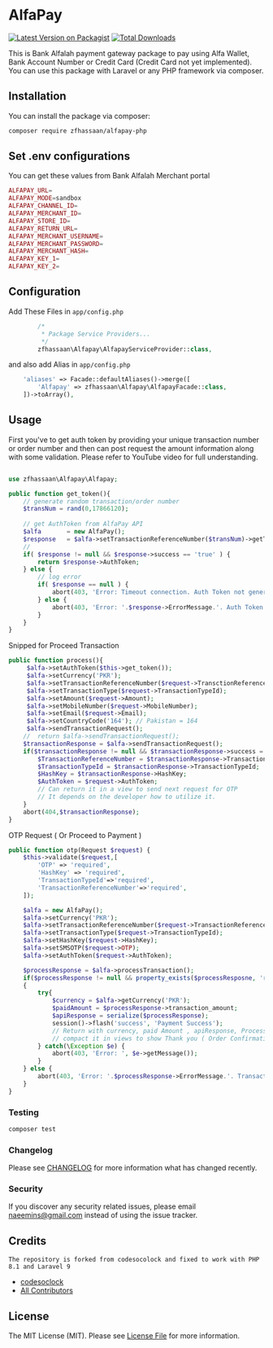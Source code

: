 # AlfaPay

[![Latest Version on Packagist](https://img.shields.io/packagist/v/zfhassaan/alfapay.svg?style=flat-square)](https://packagist.org/packages/zfhassaan/alfa-pay)
[![Total Downloads](https://img.shields.io/packagist/dt/zfhassaan/alfapay.svg?style=flat-square)](https://packagist.org/packages/zfhassaan/alfa-pay)

This is Bank Alfalah payment gateway package to pay using Alfa Wallet, Bank Account Number or Credit Card (Credit Card not yet implemented). You can use this package with Laravel or any PHP framework via composer.

## Installation

You can install the package via composer:

```bash
composer require zfhassaan/alfapay-php
```

## Set .env configurations
You can get these values from Bank Alfalah Merchant portal
```php
ALFAPAY_URL=
ALFAPAY_MODE=sandbox
ALFAPAY_CHANNEL_ID=
ALFAPAY_MERCHANT_ID=
ALFAPAY_STORE_ID=
ALFAPAY_RETURN_URL=
ALFAPAY_MERCHANT_USERNAME=
ALFAPAY_MERCHANT_PASSWORD=
ALFAPAY_MERCHANT_HASH=
ALFAPAY_KEY_1=
ALFAPAY_KEY_2=
```
## Configuration
Add These Files in `app/config.php` 

```php 
        /*
         * Package Service Providers...
         */
        zfhassaan\Alfapay\AlfapayServiceProvider::class,
```
and also add Alias in `app/config.php`

```php 
    'aliases' => Facade::defaultAliases()->merge([
        'Alfapay' => zfhassaan\Alfapay\AlfapayFacade::class,
    ])->toArray(),

```
## Usage
First you've to get auth token by providing your unique transaction number or order number
and then can post request the amount information along with some validation.
Please refer to YouTube video for full understanding.
```php

use zfhassaan\Alfapay\Alfapay;

public function get_token(){
    // generate random transaction/order number
    $transNum = rand(0,17866120);
            
    // get AuthToken from AlfaPay API
    $alfa       = new AlfaPay();
    $response   = $alfa->setTransactionReferenceNumber($transNum)->getToken();
    //
    if( $response != null && $response->success == 'true' ) {
        return $response->AuthToken;
    } else {
        // log error
        if( $response == null ) {
            abort(403, 'Error: Timeout connection. Auth Token not generated.');
        } else {
            abort(403, 'Error: '.$response->ErrorMessage.'. Auth Token does not generated.');
        }
    }
}
```
Snipped for Proceed Transaction

```php
public function process(){
     $alfa->setAuthToken($this->get_token());
     $alfa->setCurrency('PKR');
     $alfa->setTransactionReferenceNumber($request->TransctionReferenceNumber);
     $alfa->setTransactionType($request->TransactionTypeId);
     $alfa->setAmount($request->Amount);
     $alfa->setMobileNumber($request->MobileNumber);
     $alfa->setEmail($request->Email);
     $alfa->setCountryCode('164'); // Pakistan = 164
     $alfa->sendTransactionRequest();
    //  return $alfa->sendTransactionRequest();
    $transactionResponse = $alfa->sendTransactionRequest();
    if($transactionResponse != null && $transactionResponse->success = 'true') {
        $TransactionReferenceNumber = $transactionResponse->TransactionReferenceNumber;
        $TransactionTypeId = $transactionResponse->TransactionTypeId;
        $HashKey = $transactionResponse->HashKey;
        $AuthToken = $request->AuthToken;
        // Can return it in a view to send next request for OTP
        // It depends on the developer how to utilize it. 
    }
    abort(404,$transactionResponse);
}
```

OTP Request ( Or Proceed to Payment )

```php 
public function otp(Request $request) {
    $this->validate($request,[
        'OTP' => 'required',
        'HashKey' => 'required',
        'TransactionTypeId'=>'required', 
        'TransactionReferenceNumber'=>'required',
    ]);

    $alfa = new AlfaPay();
    $alfa->setCurrency('PKR');
    $alfa->setTransactionReferenceNumber($request->TransactionReferenceNumber);
    $alfa->setTransactionType($request->TransactionTypeId);
    $alfa->setHashKey($request->HashKey);
    $alfa->setSMSOTP($request->OTP);
    $alfa->setAuthToken($request->AuthToken);

    $processResponse = $alfa->processTransaction();
    if($processResponse != null && property_exists($processResposne, 'response_code')) 
    {
        try{
            $currency = $alfa->getCurrency('PKR');
            $paidAmount = $processResponse->transaction_amount;
            $apiResponse = serialize($processResponse);
            session()->flash('success', 'Payment Success');
            // Return with currency, paid Amount , apiResponse, ProcessResponse or 
            // compact it in views to show Thank you ( Order Confirmation page )
        } catch(\Exception $e) {
            abort(403, 'Error: ', $e->getMessage());
        }
    } else {
        abort(403, 'Error: '.$processResponse->ErrorMessage.'. Transaction OTP not completed');
    }
}

```

### Testing

```bash
composer test
```

### Changelog

Please see [CHANGELOG](CHANGELOG.md) for more information what has changed recently.

### Security

If you discover any security related issues, please email naeemins@gmail.com instead of using the issue tracker.

## Credits
    The repository is forked from codesocolock and fixed to work with PHP 8.1 and Laravel 9
-   [codesoclock](https://github.com/codesoclock)
-   [All Contributors](../../contributors)

## License

The MIT License (MIT). Please see [License File](LICENSE.md) for more information.
